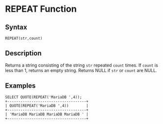 
# REPEAT Function

## Syntax


```
REPEAT(str,count)
```

## Description


Returns a string consisting of the string `str` repeated `count` times. If
`count` is less than 1, returns an empty string. Returns NULL if `str` or
`count` are NULL.


## Examples


```
SELECT QUOTE(REPEAT('MariaDB ',4));
+------------------------------------+
| QUOTE(REPEAT('MariaDB ',4))        |
+------------------------------------+
| 'MariaDB MariaDB MariaDB MariaDB ' |
+------------------------------------+
```
